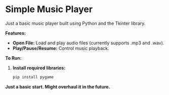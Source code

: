 # Simple Music Player

Just a basic music player built using Python and the Tkinter library. 

**Features:**

* **Open File:** Load and play audio files (currently supports .mp3 and .wav).
* **Play/Pause/Resume:** Control music playback.

**To Run:**

1. **Install required libraries:**
   ```bash
   pip install pygame

**Just a basic start. Might overhaul it in the future.**
